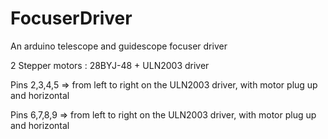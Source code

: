 # FocuserDriver
An arduino telescope and guidescope focuser driver

2 Stepper motors : 28BYJ-48 + ULN2003 driver

Pins 2,3,4,5 => from left to right on the ULN2003 driver, with motor plug up and horizontal 

Pins 6,7,8,9 => from left to right on the ULN2003 driver, with motor plug up and horizontal

